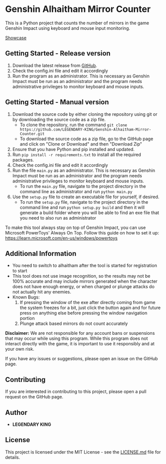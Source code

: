 # Genshin Alhaitham Mirror Counter

This is a Python project that counts the number of mirrors in the game Genshin Impact using keyboard and mouse input monitoring.

[Showcase](https://www.youtube.com/shorts/u9sORrfLl1o)

## Getting Started - Release version

1. Download the latest release from [GitHub](https://github.com/LEGENDARY-KING/Genshin-Alhaitham-Mirror-Counter/releases/).
2. Check the config.ini file and edit it accordingly
3. Run the program as an administrator. This is necessary as Genshin Impact must be run as an administrator and the program needs administrative privileges to monitor keyboard and mouse inputs.

## Getting Started - Manual version
1. Download the source code by either cloning the repository using git or by downloading the source code as a zip file.
    - To clone the repository, run the command `git clone https://github.com/LEGENDARY-KING/Genshin-Alhaitham-Mirror-Counter.git`
    - To download the source code as a zip file, go to the GitHub page and click on "Clone or Download" and then "Download Zip"
2. Ensure that you have Python and pip installed and updated.
3. Run `pip install -r requirements.txt` to install all the required packages.
4. Check the config.ini file and edit it accordingly
5. Run the file `main.py` as an administrator. This is necessary as Genshin Impact must be run as an administrator and the program needs administrative privileges to monitor keyboard and mouse inputs. 
    - To run the `main.py` file, navigate to the project directory in the command line as administrator and run `python main.py`
6. Use the `setup.py` file to create an executable file for yourself, if desired.
    - To run the `setup.py` file, navigate to the project directory in the command line and run `python setup.py build` and then it will generate a build folder where you will be able to find an exe file that you need to also run as administrator


To make this tool always stay on top of Genshin Impact, you can use Microsoft PowerToys' Always On Top. Follow this guide on how to set it up: https://learn.microsoft.com/en-us/windows/powertoys
 
## Additional Information
- You need to switch to alhaitham after the tool is started for registration to start
- This tool does not use image recognition, so the results may not be 100% accurate and may include mirrors generated when the character does not have enough energy, or when charged or plunge attacks do not actually hit any enemies.
- Known Bugs:
    1. If pressing the window of the exe after directly coming from game the system freezes for a bit, just click the button again and for future press on anything else before pressing the window navigation portion
    2. Plunge attack based mirrors do not count accurately

**Disclaimer:** We are not responsible for any account bans or suspensions that may occur while using this program. While this program does not interact directly with the game, it is important to use it responsibly and at your own risk.

If you have any issues or suggestions, please open an issue on the GitHub page.

## Contributing

If you are interested in contributing to this project, please open a pull request on the GitHub page.

## Author

* **LEGENDARY KING**

## License

This project is licensed under the MIT License - see the [LICENSE.md](LICENSE.md) file for details.
